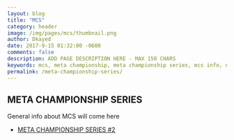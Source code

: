 ```yaml
---
layout: blog
title: "MCS"
category: header
image: /img/pages/mcs/thumbnail.png
author: Dkayed
date: 2017-9-15 01:32:00 -0600
comments: false
description: ADD PAGE DESCRIPTION HERE - MAX 150 CHARS
keywords: mcs, meta championship, meta championship series, mcs info, next mcs, mcs time
permalink: /meta-championship-series/
---
```


<div class="section">
    <h2>META CHAMPIONSHIP SERIES</h2>
    <p>General info about MCS will come here</p>
</div>

<div class="section">
    <ul>
        <li><a href="/meta-championship-series-2/">META CHAMPIONSHIP SERIES #2</a></li>
    </ul>
</div>